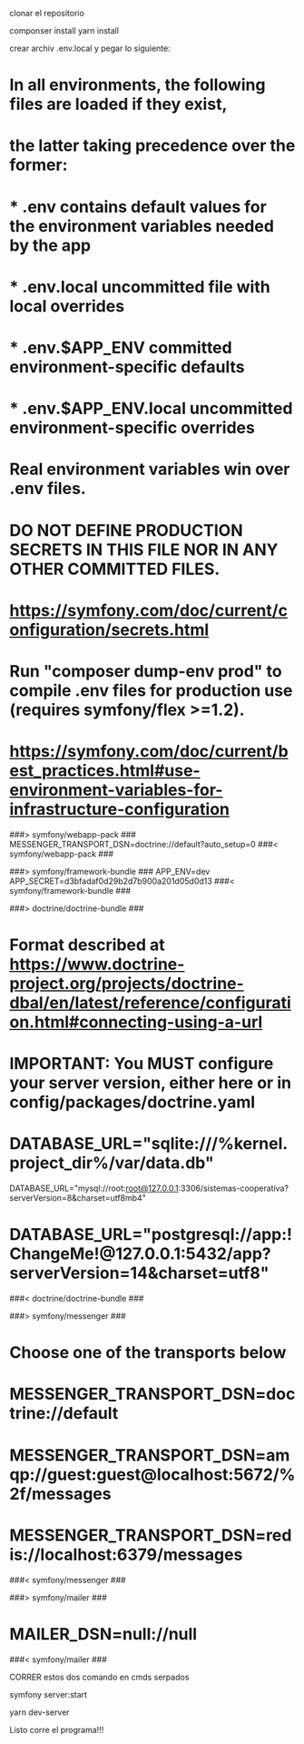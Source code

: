 clonar el repositorio

componser install
yarn install 

crear archiv .env.local y pegar lo siguiente:

# In all environments, the following files are loaded if they exist,
# the latter taking precedence over the former:
#
#  * .env                contains default values for the environment variables needed by the app
#  * .env.local          uncommitted file with local overrides
#  * .env.$APP_ENV       committed environment-specific defaults
#  * .env.$APP_ENV.local uncommitted environment-specific overrides
#
# Real environment variables win over .env files.
#
# DO NOT DEFINE PRODUCTION SECRETS IN THIS FILE NOR IN ANY OTHER COMMITTED FILES.
# https://symfony.com/doc/current/configuration/secrets.html
#
# Run "composer dump-env prod" to compile .env files for production use (requires symfony/flex >=1.2).
# https://symfony.com/doc/current/best_practices.html#use-environment-variables-for-infrastructure-configuration

###> symfony/webapp-pack ###
MESSENGER_TRANSPORT_DSN=doctrine://default?auto_setup=0
###< symfony/webapp-pack ###

###> symfony/framework-bundle ###
APP_ENV=dev
APP_SECRET=d3bfadaf0d29b2d7b900a201d05d0d13
###< symfony/framework-bundle ###

###> doctrine/doctrine-bundle ###
# Format described at https://www.doctrine-project.org/projects/doctrine-dbal/en/latest/reference/configuration.html#connecting-using-a-url
# IMPORTANT: You MUST configure your server version, either here or in config/packages/doctrine.yaml
#
# DATABASE_URL="sqlite:///%kernel.project_dir%/var/data.db"
DATABASE_URL="mysql://root:root@127.0.0.1:3306/sistemas-cooperativa?serverVersion=8&charset=utf8mb4"
# DATABASE_URL="postgresql://app:!ChangeMe!@127.0.0.1:5432/app?serverVersion=14&charset=utf8"
###< doctrine/doctrine-bundle ###

###> symfony/messenger ###
# Choose one of the transports below
# MESSENGER_TRANSPORT_DSN=doctrine://default
# MESSENGER_TRANSPORT_DSN=amqp://guest:guest@localhost:5672/%2f/messages
# MESSENGER_TRANSPORT_DSN=redis://localhost:6379/messages
###< symfony/messenger ###

###> symfony/mailer ###
# MAILER_DSN=null://null
###< symfony/mailer ###


CORRER estos dos comando en cmds serpados

symfony server:start

yarn dev-server

Listo corre el programa!!!